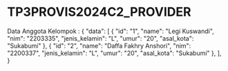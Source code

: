 # TP3PROVIS2024C2_PROVIDER

Data Anggota Kelompok :
{
  "data": [
    {
      "id": "1",
      "name": "Legi Kuswandi",
      "nim": "2203335",
      "jenis_kelamin": "L",
      "umur": "20",
      "asal_kota": "Sukabumi"
    },
    {
      "id": "2",
      "name": "Daffa Fakhry Anshori",
      "nim": "2200337",
      "jenis_kelamin": "L",
      "umur": "20",
      "asal_kota": "Sukabumi"
    },
  ],
}
